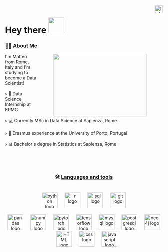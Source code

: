 <a href="https://www.linkedin.com/in/matteo-candi/" target="_blank">
  <img src="https://img.shields.io/static/v1?message=LinkedIn&logo=linkedin&label=&color=0077B5&logoColor=white&labelColor=&style=for-the-badge" height="25" alt="linkedin logo" align="right"  />
</a>
<h1> Hey there <img src="https://github.com/Matteo-Candi/Matteo-Candi/assets/114286004/19fb8f5c-6430-4c37-b769-d6c3c6ace752" height="50" /> </h1>

###


<h3 align="left" >👩‍💻  <ins>About Me </ins></h3>

<div>
  <img height="200" width="300" src="https://github.com/Matteo-Candi/Matteo-Candi/assets/114286004/c2577c2d-c1ce-4479-80c8-897660c969f3" align="right" hspace="50" />
  <p align="left">I'm Matteo from Rome, Italy and I'm studying to become a Data Scientist!<br><br> 
    ▹ 💼 Data Science Internship at KPMG<br><br>
    ▹ 💻 Currently MSc in Data Science at Sapienza, Rome<br><br>
    ▹ 🛫 Erasmus experience at the University of Porto, Portugal<br><br>
    ▹ 📊 Bachelor's degree in Statistics at Sapienza, Rome</p>
</div>

###


<br><br>
<h3 align="center">🛠 <ins>Languages and tools</ins></h3>

<div>
  <br>
  <div align="center">
    <img src="https://cdn.jsdelivr.net/gh/devicons/devicon/icons/python/python-original.svg" height="50" alt="python logo"  />
    <img width="15" />
    <img src="https://cdn.jsdelivr.net/gh/devicons/devicon/icons/r/r-original.svg" height="50" alt="r logo"  />
    <img width="15" />
    <img src="https://cdn.jsdelivr.net/gh/devicons/devicon/icons/azuresqldatabase/azuresqldatabase-original.svg" height="50" alt="sql logo"  />
    <img width="15" />
    <img src="https://cdn.jsdelivr.net/gh/devicons/devicon/icons/git/git-original.svg" height="50" alt="git logo"  />
  </div>
  <br>
  
  <div align="center">
    <img src="https://cdn.jsdelivr.net/gh/devicons/devicon/icons/pandas/pandas-original-wordmark.svg" height="50" alt="pandas logo"  />
    <img width="15" />
    <img src="https://cdn.jsdelivr.net/gh/devicons/devicon/icons/numpy/numpy-original-wordmark.svg" height="50" alt="numpy logo"  />
    <img width="15" />
    <img src="https://cdn.jsdelivr.net/gh/devicons/devicon/icons/pytorch/pytorch-plain-wordmark.svg" height="50" alt="pytorch logo"  />
    <img width="15" />
    <img src="https://cdn.jsdelivr.net/gh/devicons/devicon/icons/tensorflow/tensorflow-original-wordmark.svg" height="50" alt="tensorflow logo"  />
    <img width="15" />
    <img src="https://cdn.jsdelivr.net/gh/devicons/devicon/icons/mysql/mysql-original-wordmark.svg" height="50" alt="mysql logo"  />
    <img width="15" />
    <img src="https://cdn.jsdelivr.net/gh/devicons/devicon/icons/postgresql/postgresql-plain-wordmark.svg" height="50" alt="postgresql logo"  />
    <img width="15" />
    <img src="https://cdn.jsdelivr.net/gh/devicons/devicon/icons/neo4j/neo4j-original-wordmark.svg" height="50" alt="neo4j logo"  />
    <img width="15" />
    <img src="https://cdn.jsdelivr.net/gh/devicons/devicon/icons/html5/html5-original-wordmark.svg" height="50" alt="HTML logo"  />
    <img width="15" />
    <img src="https://cdn.jsdelivr.net/gh/devicons/devicon/icons/css3/css3-original-wordmark.svg" height="50" alt="css logo"  />
    <img width="15" />
    <img src="https://cdn.jsdelivr.net/gh/devicons/devicon/icons/javascript/javascript-original.svg" height="50" alt="javascript logo"  />
  </div>
</div>




